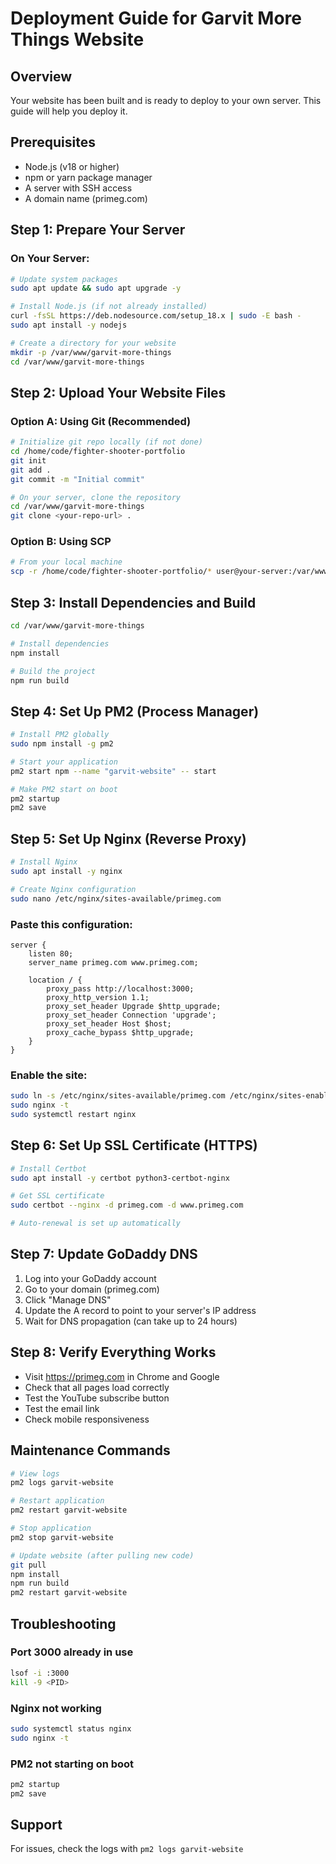 # Deployment Guide for Garvit More Things Website

## Overview
Your website has been built and is ready to deploy to your own server. This guide will help you deploy it.

## Prerequisites
- Node.js (v18 or higher)
- npm or yarn package manager
- A server with SSH access
- A domain name (primeg.com)

## Step 1: Prepare Your Server

### On Your Server:
```bash
# Update system packages
sudo apt update && sudo apt upgrade -y

# Install Node.js (if not already installed)
curl -fsSL https://deb.nodesource.com/setup_18.x | sudo -E bash -
sudo apt install -y nodejs

# Create a directory for your website
mkdir -p /var/www/garvit-more-things
cd /var/www/garvit-more-things
```

## Step 2: Upload Your Website Files

### Option A: Using Git (Recommended)
```bash
# Initialize git repo locally (if not done)
cd /home/code/fighter-shooter-portfolio
git init
git add .
git commit -m "Initial commit"

# On your server, clone the repository
cd /var/www/garvit-more-things
git clone <your-repo-url> .
```

### Option B: Using SCP
```bash
# From your local machine
scp -r /home/code/fighter-shooter-portfolio/* user@your-server:/var/www/garvit-more-things/
```

## Step 3: Install Dependencies and Build

```bash
cd /var/www/garvit-more-things

# Install dependencies
npm install

# Build the project
npm run build
```

## Step 4: Set Up PM2 (Process Manager)

```bash
# Install PM2 globally
sudo npm install -g pm2

# Start your application
pm2 start npm --name "garvit-website" -- start

# Make PM2 start on boot
pm2 startup
pm2 save
```

## Step 5: Set Up Nginx (Reverse Proxy)

```bash
# Install Nginx
sudo apt install -y nginx

# Create Nginx configuration
sudo nano /etc/nginx/sites-available/primeg.com
```

### Paste this configuration:
```nginx
server {
    listen 80;
    server_name primeg.com www.primeg.com;

    location / {
        proxy_pass http://localhost:3000;
        proxy_http_version 1.1;
        proxy_set_header Upgrade $http_upgrade;
        proxy_set_header Connection 'upgrade';
        proxy_set_header Host $host;
        proxy_cache_bypass $http_upgrade;
    }
}
```

### Enable the site:
```bash
sudo ln -s /etc/nginx/sites-available/primeg.com /etc/nginx/sites-enabled/
sudo nginx -t
sudo systemctl restart nginx
```

## Step 6: Set Up SSL Certificate (HTTPS)

```bash
# Install Certbot
sudo apt install -y certbot python3-certbot-nginx

# Get SSL certificate
sudo certbot --nginx -d primeg.com -d www.primeg.com

# Auto-renewal is set up automatically
```

## Step 7: Update GoDaddy DNS

1. Log into your GoDaddy account
2. Go to your domain (primeg.com)
3. Click "Manage DNS"
4. Update the A record to point to your server's IP address
5. Wait for DNS propagation (can take up to 24 hours)

## Step 8: Verify Everything Works

- Visit https://primeg.com in Chrome and Google
- Check that all pages load correctly
- Test the YouTube subscribe button
- Test the email link
- Check mobile responsiveness

## Maintenance Commands

```bash
# View logs
pm2 logs garvit-website

# Restart application
pm2 restart garvit-website

# Stop application
pm2 stop garvit-website

# Update website (after pulling new code)
git pull
npm install
npm run build
pm2 restart garvit-website
```

## Troubleshooting

### Port 3000 already in use
```bash
lsof -i :3000
kill -9 <PID>
```

### Nginx not working
```bash
sudo systemctl status nginx
sudo nginx -t
```

### PM2 not starting on boot
```bash
pm2 startup
pm2 save
```

## Support
For issues, check the logs with `pm2 logs garvit-website`
